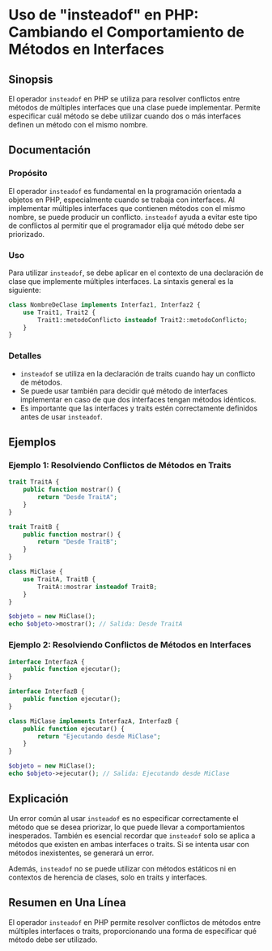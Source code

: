 <!--
Meta Description: # Uso de "insteadof" en PHP: Cambiando el Comportamiento de Métodos en Interfaces ## Sinopsis El operador `insteadof` en PHP se utiliza para resolver ...
Meta Keywords: insteadof, interfaces, métodos, que, php
-->

# Uso de "insteadof" en PHP: Cambiando el Comportamiento de Métodos en Interfaces

## Sinopsis
El operador `insteadof` en PHP se utiliza para resolver conflictos entre métodos de múltiples interfaces que una clase puede implementar. Permite especificar cuál método se debe utilizar cuando dos o más interfaces definen un método con el mismo nombre.

## Documentación
### Propósito
El operador `insteadof` es fundamental en la programación orientada a objetos en PHP, especialmente cuando se trabaja con interfaces. Al implementar múltiples interfaces que contienen métodos con el mismo nombre, se puede producir un conflicto. `insteadof` ayuda a evitar este tipo de conflictos al permitir que el programador elija qué método debe ser priorizado.

### Uso
Para utilizar `insteadof`, se debe aplicar en el contexto de una declaración de clase que implemente múltiples interfaces. La sintaxis general es la siguiente:

```php
class NombreDeClase implements Interfaz1, Interfaz2 {
    use Trait1, Trait2 {
        Trait1::metodoConflicto insteadof Trait2::metodoConflicto;
    }
}
```

### Detalles
- `insteadof` se utiliza en la declaración de traits cuando hay un conflicto de métodos.
- Se puede usar también para decidir qué método de interfaces implementar en caso de que dos interfaces tengan métodos idénticos.
- Es importante que las interfaces y traits estén correctamente definidos antes de usar `insteadof`.

## Ejemplos

### Ejemplo 1: Resolviendo Conflictos de Métodos en Traits
```php
trait TraitA {
    public function mostrar() {
        return "Desde TraitA";
    }
}

trait TraitB {
    public function mostrar() {
        return "Desde TraitB";
    }
}

class MiClase {
    use TraitA, TraitB {
        TraitA::mostrar insteadof TraitB;
    }
}

$objeto = new MiClase();
echo $objeto->mostrar(); // Salida: Desde TraitA
```

### Ejemplo 2: Resolviendo Conflictos de Métodos en Interfaces
```php
interface InterfazA {
    public function ejecutar();
}

interface InterfazB {
    public function ejecutar();
}

class MiClase implements InterfazA, InterfazB {
    public function ejecutar() {
        return "Ejecutando desde MiClase";
    }
}

$objeto = new MiClase();
echo $objeto->ejecutar(); // Salida: Ejecutando desde MiClase
```

## Explicación
Un error común al usar `insteadof` es no especificar correctamente el método que se desea priorizar, lo que puede llevar a comportamientos inesperados. También es esencial recordar que `insteadof` solo se aplica a métodos que existen en ambas interfaces o traits. Si se intenta usar con métodos inexistentes, se generará un error.

Además, `insteadof` no se puede utilizar con métodos estáticos ni en contextos de herencia de clases, solo en traits y interfaces.

## Resumen en Una Línea
El operador `insteadof` en PHP permite resolver conflictos de métodos entre múltiples interfaces o traits, proporcionando una forma de especificar qué método debe ser utilizado.